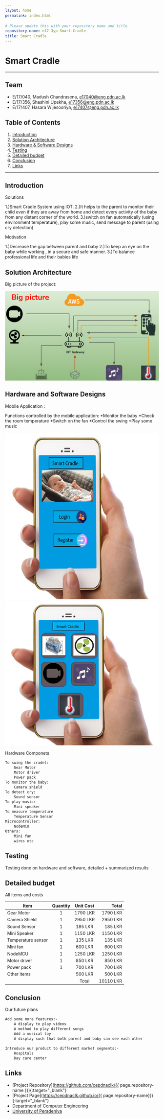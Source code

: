 ```yaml
---
layout: home
permalink: index.html

# Please update this with your repository name and title
repository-name: e17-3yp-Smart-Cradle
title: Smart Cradle 
---
```


[comment]: # "This is the standard layout for the project, but you can clean this and use your own template"

# Smart Cradle 

---

## Team
-  E/17/040, Madush Chandrasena, [e17040@eng.pdn.ac.lk](e17040@eng.pdn.ac.lk)
-  E/17/356, Shashini Upekha, [e17356@eng.pdn.ac.lk](e17356@eng.pdn.ac.lk)
-  E/17/407, Hasara Wijesooriya, [e17407@eng.pdn.ac.lk](e17407@eng.pdn.ac.lk)

## Table of Contents
1. [Introduction](#introduction)
2. [Solution Architecture](#solution-architecture )
3. [Hardware & Software Designs](#hardware-and-software-designs)
4. [Testing](#testing)
5. [Detailed budget](#detailed-budget)
6. [Conclusion](#conclusion)
7. [Links](#links)

---

## Introduction

Solutions

1.)Smart Cradle System using IOT.
2.)It helps to the parent to monitor their child even if they are away from home and detect every activity of the baby from any distant corner of the world.
3.)switch on fan automatically (using environment temperature), play some music,
send message to parent (using cry detection)

Motivation

1.)Decrease the gap between parent and baby
2.)To keep an eye on the baby while working , in a secure and safe manner.
3.)To balance professional life and their babies life 


## Solution Architecture

Big picture of the project:

![Big Picture](./images/Big_Picture.png)



## Hardware and Software Designs

Mobile Application :

Functions controlled by the mobile application:
*Monitor the baby 
*Check the room temperature 
*Switch on the fan
*Control the swing 
*Play some music 



![app1](./images/app1.png)
![app2](./images/app2.png)





Hardware Componets

    To swing the cradel:
	    Gear Motor
	    Motor driver
	    Power pack
    To monitor the baby:
	    Camara shield
    To detect cry:
	    Sound sensor
    To play music:
	    Mini speaker
    To measure temperature
	    Temperature Sensor
    Microcontroller:
	    NodeMCU
    Others:
	    Mini fan
	    wires etc




## Testing

Testing done on hardware and software, detailed + summarized results

## Detailed budget

All items and costs

| Item             | Quantity  | Unit Cost  | Total    |
| ---------------  |:---------:|:----------:|---------:|
|Gear Motor        | 1         | 1790 LKR   | 1790 LKR |
|Camera Shield     | 1         | 2950 LKR   | 2950 LKR |
|Sound Sensor      | 1         | 185 LKR    | 185 LKR  |
|Mini Speaker      | 1         | 1150 LKR   | 1150 LKR |
|Temperature sensor| 1         | 135 LKR    | 135 LKR  |
|Mini fan          | 1         | 600 LKR    | 600 LKR  |
|NodeMCU           | 1         | 1250 LKR   | 1250 LKR |
|Motor driver      | 1         | 850 LKR    | 850 LKR  |
|Power pack        | 1         | 700 LKR    | 700 LKR  |
|Other items       |           | 500 LKR    | 500 LKR  |
|                  |           |   Total    | 10110 LKR|

## Conclusion

Our future plans

    Add some more features:- 
	    A display to play videos 
	    A method to play different songs
	    Add a musical toy
	    A display such that both parent and baby can see each other

    Introduce our product to different market segments:-
	    Hospitals
	    Day care center


## Links

- [Project Repository](https://github.com/cepdnaclk/{{ page.repository-name }}){:target="_blank"}
- [Project Page](https://cepdnaclk.github.io/{{ page.repository-name}}){:target="_blank"}
- [Department of Computer Engineering](http://www.ce.pdn.ac.lk/)
- [University of Peradeniya](https://eng.pdn.ac.lk/)


[//]: # (Please refer this to learn more about Markdown syntax)
[//]: # (https://github.com/adam-p/markdown-here/wiki/Markdown-Cheatsheet)
